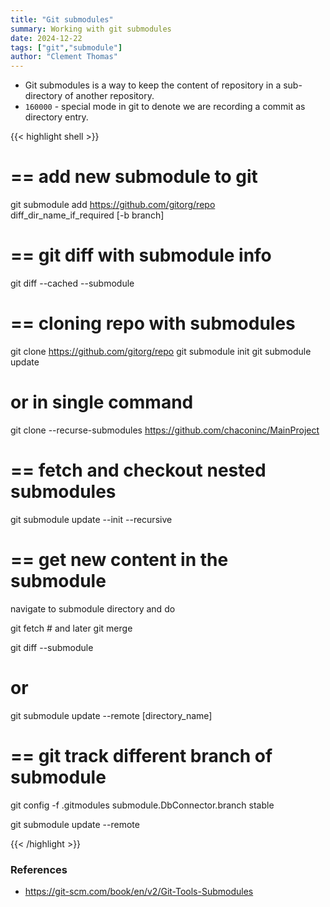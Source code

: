 ```yaml
---
title: "Git submodules"
summary: Working with git submodules
date: 2024-12-22
tags: ["git","submodule"]
author: "Clement Thomas"
---
```


* Git submodules is a way to keep the content of repository in a sub-directory of another repository.
* `160000` - special mode in git to denote we are recording a commit as directory entry. 

{{< highlight shell >}}

# == add new submodule to git

git submodule add https://github.com/gitorg/repo \
    diff_dir_name_if_required [-b branch]

# == git diff with submodule info

git diff --cached --submodule


# == cloning repo with submodules

git clone https://github.com/gitorg/repo
git submodule init
git submodule update

# or in single command

git clone --recurse-submodules https://github.com/chaconinc/MainProject

# == fetch and checkout nested submodules

git submodule update --init --recursive

# == get new content in the submodule

navigate to submodule directory and do

git fetch # and later
git merge

git diff --submodule

# or

git submodule update --remote [directory_name]

# == git track different branch of submodule

git config -f .gitmodules submodule.DbConnector.branch stable

git submodule update --remote


{{< /highlight >}}

### References

* https://git-scm.com/book/en/v2/Git-Tools-Submodules
